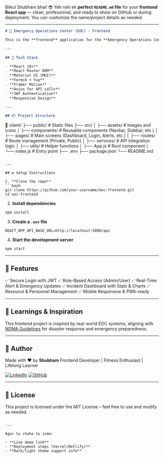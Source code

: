 Bilkul Shubham bhai! 😎
Yeh rahi ek **perfect `README.md` file** for your **frontend React app** — clean, professional, and ready to show on GitHub or during deployment. You can customize the name/project details as needed.

---

```markdown
# 🧭 Emergency Operations Center (EOC) - Frontend

This is the **frontend** application for the **Emergency Operations Center (EOC) Management System**, developed using **React** and **Material UI**. It provides real-time dashboards, alert management, and seamless communication interfaces for effective disaster response, in alignment with NDMA’s guidelines.

---

## 🚀 Tech Stack

- **React 18+**
- **React Router DOM**
- **Material UI (MUI)**
- **Formik + Yup**
- **Framer Motion**
- **Axios for API calls**
- **JWT Authentication**
- **Responsive Design**

---

## 📦 Project Structure

```

📁 client/
├── public/                 # Static files
├── src/
│   ├── assets/             # Images and icons
│   ├── components/         # Reusable components (Navbar, Sidebar, etc.)
│   ├── pages/              # Main screens (Dashboard, Login, Alerts, etc.)
│   ├── routes/             # Route management (Private, Public)
│   ├── services/           # API integration logic
│   ├── utils/              # Helper functions
│   ├── App.js              # Root component
│   └── index.js            # Entry point
├── .env
├── package.json
└── README.md

````

---

## ⚙️ Setup Instructions

1. **Clone the repo**
```bash
git clone https://github.com/your-username/eoc-frontend.git
cd eoc-frontend
````

2. **Install dependencies**

```bash
npm install
```

3. **Create a `.env` file**

```
REACT_APP_API_BASE_URL=http://localhost:5000/api
```

4. **Start the development server**

```bash
npm start
```

---

## 🔐 Features

✅ Secure Login with JWT
✅ Role-Based Access (Admin/User)
✅ Real-Time Alert & Emergency Updates
✅ Incident Dashboard with Stats & Charts
✅ Resource & Personnel Management
✅ Mobile Responsive & PWA-ready





---

## 🧠 Learnings & Inspiration

This frontend project is inspired by real-world EOC systems, aligning with [NDMA Guidelines](https://ndma.gov.in/) for disaster response and emergency preparedness.

---

## 🙌 Author

Made with ❤️ by **Shubham**
Frontend Developer | Fitness Enthusiast | Lifelong Learner

[![LinkedIn](https://img.shields.io/badge/Connect-LinkedIn-blue)](https://www.linkedin.com/in/yourprofile)
[![GitHub](https://img.shields.io/badge/GitHub-Portfolio-black)](https://github.com/yourusername)

---

## 📌 License

This project is licensed under the MIT License – feel free to use and modify as needed.

```

---

Agar tu chahe to isme:

- **Live demo link**
- **Deployment steps (Vercel/Netlify)**
- **Dark/light theme support info**


